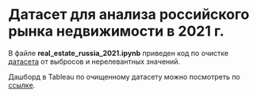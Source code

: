 # Датасет для анализа российского рынка недвижимости в 2021 г.

В файлe **real_estate_russia_2021.ipynb** приведен код по очистке [датасета](https://www.kaggle.com/datasets/mrdaniilak/russia-real-estate-2021) от выбросов и нерелевантных значений.

Дашборд в Tableau по очищенному датасету можно посмотреть по [ссылке](https://public.tableau.com/views/2021_16991886185830/2021?:language=en-US&:display_count=n&:origin=viz_share_link).
